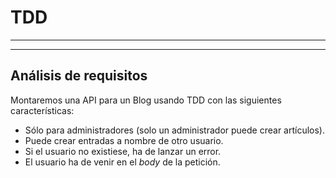 # TDD

---

---

## Análisis de requisitos

Montaremos una API para un Blog usando TDD con las siguientes características:

- Sólo para administradores (solo un administrador puede crear artículos).
- Puede crear entradas a nombre de otro usuario.
- Si el usuario no existiese, ha de lanzar un error.
- El usuario ha de venir en el _body_ de la petición.
